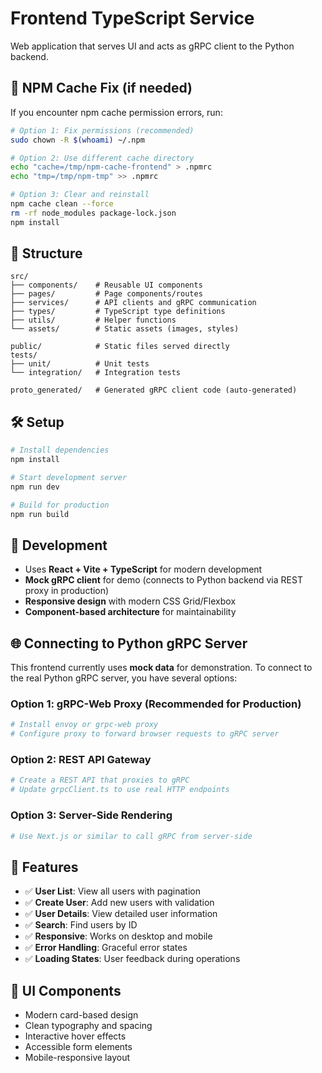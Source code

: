 # Frontend TypeScript Service

Web application that serves UI and acts as gRPC client to the Python backend.

## 🔧 **NPM Cache Fix (if needed)**

If you encounter npm cache permission errors, run:

```bash
# Option 1: Fix permissions (recommended)
sudo chown -R $(whoami) ~/.npm

# Option 2: Use different cache directory
echo "cache=/tmp/npm-cache-frontend" > .npmrc
echo "tmp=/tmp/npm-tmp" >> .npmrc

# Option 3: Clear and reinstall
npm cache clean --force
rm -rf node_modules package-lock.json
npm install
```

## 📁 Structure

```
src/
├── components/    # Reusable UI components
├── pages/         # Page components/routes
├── services/      # API clients and gRPC communication
├── types/         # TypeScript type definitions
├── utils/         # Helper functions
└── assets/        # Static assets (images, styles)

public/            # Static files served directly
tests/
├── unit/          # Unit tests
└── integration/   # Integration tests

proto_generated/   # Generated gRPC client code (auto-generated)
```

## 🛠️ Setup

```bash
# Install dependencies
npm install

# Start development server
npm run dev

# Build for production
npm run build
```

## 🔧 Development

- Uses **React + Vite + TypeScript** for modern development
- **Mock gRPC client** for demo (connects to Python backend via REST proxy in production)
- **Responsive design** with modern CSS Grid/Flexbox
- **Component-based architecture** for maintainability

## 🌐 **Connecting to Python gRPC Server**

This frontend currently uses **mock data** for demonstration. To connect to the real Python gRPC server, you have several options:

### Option 1: gRPC-Web Proxy (Recommended for Production)
```bash
# Install envoy or grpc-web proxy
# Configure proxy to forward browser requests to gRPC server
```

### Option 2: REST API Gateway
```bash
# Create a REST API that proxies to gRPC
# Update grpcClient.ts to use real HTTP endpoints
```

### Option 3: Server-Side Rendering
```bash
# Use Next.js or similar to call gRPC from server-side
```

## 📱 **Features**

- ✅ **User List**: View all users with pagination
- ✅ **Create User**: Add new users with validation
- ✅ **User Details**: View detailed user information
- ✅ **Search**: Find users by ID
- ✅ **Responsive**: Works on desktop and mobile
- ✅ **Error Handling**: Graceful error states
- ✅ **Loading States**: User feedback during operations

## 🎨 **UI Components**

- Modern card-based design
- Clean typography and spacing
- Interactive hover effects
- Accessible form elements
- Mobile-responsive layout